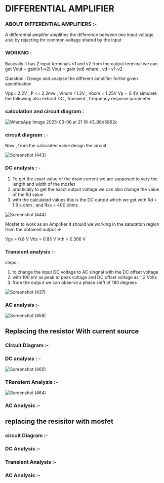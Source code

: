 # DIFFERENTIAL AMPLIFIER 

### ABOUT DIFFERENTIAL AMPLIFIERS :-

A differential amplifer amplifies the difference between two input voltage also by rejecting thr common voltage shared by the input

### WORKNG :
Basically it has 2 input terminals v1 and v2
from the output terminal we can get  Vout = gain(v1-v2)
                                      Vout = gain (vd)
                     where , vd= v1-v2

Question : Design and analyse the different amplifier forthe given  specification

Vpp= 2.2V ; P <= 2.2mw ; Vincm =1.2V ; Vocm = 1.25V Vp = 0.4V simulate the following also extract DC , transient , frequency respinse parameter

### calculation and circuit diagram  :

![WhatsApp Image 2025-03-06 at 21 16 43_98d5892c](https://github.com/user-attachments/assets/2774419c-a383-47bb-8b7a-99dd61b316f2)


### circuit diagram : -

Now , from the calculated value design the circuit

![Screenshot (443)](https://github.com/user-attachments/assets/6f286604-06c1-4360-8e09-cdc494a0561b)


### DC analysis : -

1) To get the exact value of the drain current we are supposed to vary the length and width of the mosfet
2) practically to get the exact output voltage we can also change the value of the Rd value
3) with the calculated values this is the DC output which we get with Rd = 1.9 k ohm ; and Rss = 400 ohms  

![Screenshot (444)](https://github.com/user-attachments/assets/773bbb98-3bdb-4c19-8fb5-ade8f1b8a135)

Mosfet to work as an Amplifier it should we working in the saturation region 
from the obtained output => 

Vgs = 0.8 V
Vds = 0.85 V
Vth = 0.366 V


### Transient analysis :-

steps :
1) to change the input  DC voltage to AC singnal with the DC offset voltage
2) with 100 mV as peak to peak voltage and DC offset voltage as 1.2 Volts
3) from the output we can observe a phase shift of 180 degrees

![Screenshot (437)](https://github.com/user-attachments/assets/9f43e477-2011-443e-b455-6180471c59f6)



###  AC analysis :-
![Screenshot (458)](https://github.com/user-attachments/assets/672ee74c-b659-4c91-94e3-86aa9a15285a)


## Replacing the resistor With current source 

### Circuit Diagram :-

### DC analysis : -

![Screenshot (460)](https://github.com/user-attachments/assets/ad475f1f-cdca-487c-83ab-f77ba6c48299)

### TRansient Analysis :-

![Screenshot (464)](https://github.com/user-attachments/assets/0ed2b0ab-57b3-4d36-9d5e-1a89684348eb)



### AC Analysis :-

## replacing the resisitor with mosfet 

### circuit Diagram :-


###  DC Analysis :-

### Transient Analysis :-

### AC Analysis :-

###



















